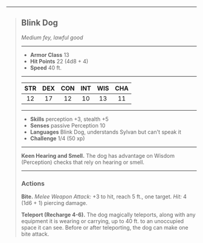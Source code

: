 ***
> ## Blink Dog
> *Medium fey, lawful good*
> 
> ***
> 
> - **Armor Class** 13
> - **Hit Points** 22 (4d8 + 4)
> - **Speed** 40 ft.
> 
> ***
> 
> |STR|DEX|CON|INT|WIS|CHA|
> |:---:|:---:|:---:|:---:|:---:|:---:|
> |12|17|12|10|13|11|
> 
> ***
> 
> - **Skills** perception +3, stealth +5
> - **Senses** passive Perception 10
> - **Languages** Blink Dog, understands Sylvan but can't speak it
> - **Challenge** 1/4 (50 xp)
> 
> ***
> 
> **Keen Hearing and Smell.** The dog has advantage on Wisdom (Perception) checks that rely on hearing or smell.
> 
> ***
> 
> ### Actions
> **Bite.** *Melee Weapon Attack:* +3 to hit, reach 5 ft., one target. *Hit:* 4 (1d6 + 1) piercing damage.
> 
> **Teleport (Recharge 4-6).** The dog magically teleports, along with any equipment it is wearing or carrying, up to 40 ft. to an unoccupied space it can see. Before or after teleporting, the dog can make one bite attack.